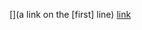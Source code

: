 [](a link on the [first] line) 
[link](https://linkwithparenthesesinit.com/qwerty(qwerty)asdfgh.html)